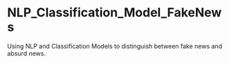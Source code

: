 # NLP_Classification_Model_FakeNews
Using NLP and Classification Models to distinguish between fake news and absurd news. 
